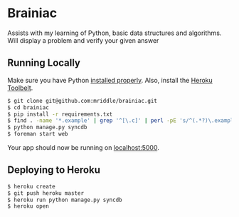 Brainiac
========

Assists with my learning of Python, basic data structures and algorithms. Will display a problem and verify your given answer

## Running Locally

Make sure you have Python [installed properly](http://install.python-guide.org).  Also, install the [Heroku Toolbelt](https://toolbelt.heroku.com/).

```sh
$ git clone git@github.com:mriddle/brainiac.git
$ cd brainiac
$ pip install -r requirements.txt
$ find . -name '*.example' | grep '^[\.c]' | perl -pE 's/^(.*?)\.example/$1/' | xargs -IFILE cp -v FILE.example FILE
$ python manage.py syncdb
$ foreman start web
```

Your app should now be running on [localhost:5000](http://localhost:5000/).

## Deploying to Heroku

```sh
$ heroku create
$ git push heroku master
$ heroku run python manage.py syncdb
$ heroku open
```
